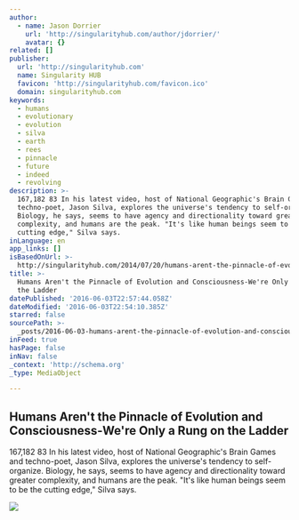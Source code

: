 ```yaml
---
author:
  - name: Jason Dorrier
    url: 'http://singularityhub.com/author/jdorrier/'
    avatar: {}
related: []
publisher:
  url: 'http://singularityhub.com'
  name: Singularity HUB
  favicon: 'http://singularityhub.com/favicon.ico'
  domain: singularityhub.com
keywords:
  - humans
  - evolutionary
  - evolution
  - silva
  - earth
  - rees
  - pinnacle
  - future
  - indeed
  - revolving
description: >-
  167,182 83 In his latest video, host of National Geographic's Brain Games and
  techno-poet, Jason Silva, explores the universe's tendency to self-organize.
  Biology, he says, seems to have agency and directionality toward greater
  complexity, and humans are the peak. "It's like human beings seem to be the
  cutting edge," Silva says.
inLanguage: en
app_links: []
isBasedOnUrl: >-
  http://singularityhub.com/2014/07/20/humans-arent-the-pinnacle-of-evolution-and-consciousness-were-only-the-beginning/
title: >-
  Humans Aren't the Pinnacle of Evolution and Consciousness-We're Only a Rung on
  the Ladder
datePublished: '2016-06-03T22:57:44.058Z'
dateModified: '2016-06-03T22:54:10.385Z'
starred: false
sourcePath: >-
  _posts/2016-06-03-humans-arent-the-pinnacle-of-evolution-and-consciousness-we.md
inFeed: true
hasPage: false
inNav: false
_context: 'http://schema.org'
_type: MediaObject

---
```

<article style=""><h1>Humans Aren't the Pinnacle of Evolution and Consciousness-We're Only a Rung on the Ladder</h1><p>167,182 83 In his latest video, host of National Geographic's Brain Games and techno-poet, Jason Silva, explores the universe's tendency to self-organize. Biology, he says, seems to have agency and directionality toward greater complexity, and humans are the peak. "It's like human beings seem to be the cutting edge," Silva says.</p><img src="http://i1.wp.com/shhome.wpengine.com/wp-content/uploads/2014/07/universe-comes-to-know-itself-1.jpg?resize=580%2C320" /></article>